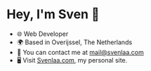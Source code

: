 Hey, I'm Sven 👋
================

* 🌐 Web Developer
* 🌍 Based in Overijssel, The Netherlands
* 📧 You can contact me at [mail@svenlaa.com](mailto:mail@svenlaa.com)
* 🖥️ Visit [Svenlaa.com](https://svenlaa.com), my personal site.

